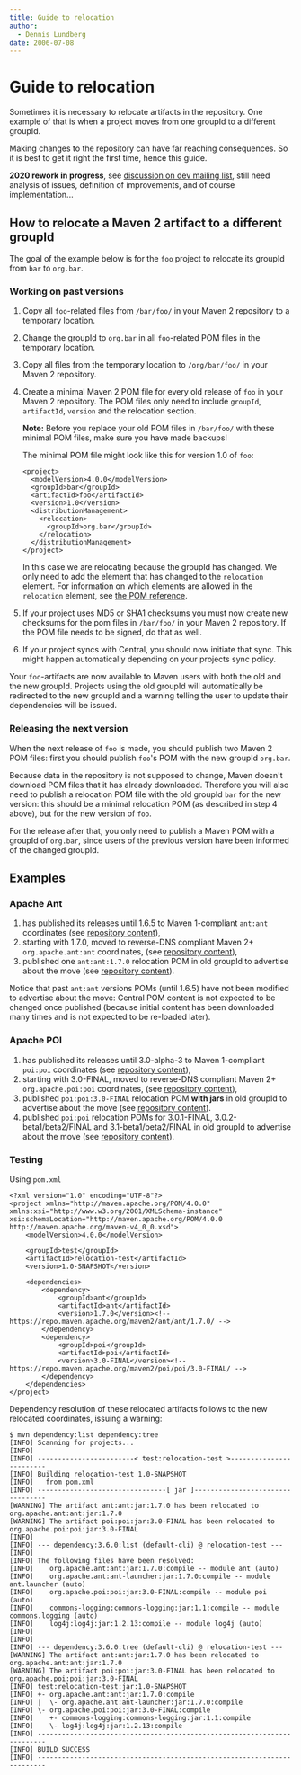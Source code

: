 ```yaml
---
title: Guide to relocation
author: 
  - Dennis Lundberg
date: 2006-07-08
---
```


<!-- Licensed to the Apache Software Foundation (ASF) under one-->
<!-- or more contributor license agreements.  See the NOTICE file-->
<!-- distributed with this work for additional information-->
<!-- regarding copyright ownership.  The ASF licenses this file-->
<!-- to you under the Apache License, Version 2.0 (the-->
<!-- "License"); you may not use this file except in compliance-->
<!-- with the License.  You may obtain a copy of the License at-->
<!---->
<!--   http://www.apache.org/licenses/LICENSE-2.0-->
<!---->
<!-- Unless required by applicable law or agreed to in writing,-->
<!-- software distributed under the License is distributed on an-->
<!-- "AS IS" BASIS, WITHOUT WARRANTIES OR CONDITIONS OF ANY-->
<!-- KIND, either express or implied.  See the License for the-->
<!-- specific language governing permissions and limitations-->
<!-- under the License.-->
<!-- NOTE: For help with the syntax of this file, see:-->
<!-- http://maven.apache.org/doxia/references/apt-format.html-->
# Guide to relocation

Sometimes it is necessary to relocate artifacts in the repository\. One example of that is when a project moves from one groupId to a different groupId\.

Making changes to the repository can have far reaching consequences\. So it is best to get it right the first time, hence this guide\.

**2020 rework in progress**, see [discussion on dev mailing list](https://lists\.apache\.org/thread\.html/r5e940260cfe5234f540c20fdb7bb7dacbb63b911a4b902c75f4f0cd2%40%3Cdev\.maven\.apache\.org%3E), still need analysis of issues, definition of improvements, and of course implementation\.\.\.

## How to relocate a Maven 2 artifact to a different groupId

The goal of the example below is for the `foo` project to relocate its groupId from `bar` to `org.bar`\.

### Working on past versions

1. Copy all `foo`\-related files from `/bar/foo/` in your Maven 2 repository to a temporary location\.
1. Change the groupId to `org.bar` in all `foo`\-related POM files in the temporary location\.
1. Copy all files from the temporary location to `/org/bar/foo/` in your Maven 2 repository\.
1. Create a minimal Maven 2 POM file for every old release of `foo` in your Maven 2 repository\. The POM files only need to include `groupId`, `artifactId`, `version` and the relocation section\.

    **Note:** Before you replace your old POM files in `/bar/foo/` with these minimal POM files, make sure you have made backups\!

    The minimal POM file might look like this for version 1\.0 of `foo`:

    ```
    <project>
      <modelVersion>4.0.0</modelVersion>
      <groupId>bar</groupId>
      <artifactId>foo</artifactId>
      <version>1.0</version>
      <distributionManagement>
        <relocation>
          <groupId>org.bar</groupId>
        </relocation>
      </distributionManagement>
    </project>
    ```

    In this case we are relocating because the groupId has changed\. We only need to add the element that has changed to the `relocation` element\. For information on which elements are allowed in the `relocation` element, see [the POM reference](/ref/current/maven\-model/maven\.html\#class\_relocation)\.

1. If your project uses MD5 or SHA1 checksums you must now create new checksums for the pom files in `/bar/foo/` in your Maven 2 repository\. If the POM file needs to be signed, do that as well\.
1. If your project syncs with Central, you should now initiate that sync\. This might happen automatically depending on your projects sync policy\.

Your `foo`\-artifacts are now available to Maven users with both the old and the new groupId\. Projects using the old groupId will automatically be redirected to the new groupId and a warning telling the user to update their dependencies will be issued\.

### Releasing the next version

When the next release of `foo` is made, you should publish two Maven 2 POM files: first you should publish `foo`&apos;s POM with the new groupId `org.bar`\.

Because data in the repository is not supposed to change, Maven doesn&apos;t download POM files that it has already downloaded\. Therefore you will also need to publish a relocation POM file with the old groupId `bar` for the new version: this should be a minimal relocation POM \(as described in step 4 above\), but for the new version of `foo`\.

For the release after that, you only need to publish a Maven POM with a groupId of `org.bar`, since users of the previous version have been informed of the changed groupId\.

## Examples

### Apache Ant

1. has published its releases until 1\.6\.5 to Maven 1\-compliant `ant:ant` coordinates \(see [repository content](https://repo\.maven\.apache\.org/maven2/ant/ant/)\),
1. starting with 1\.7\.0, moved to reverse\-DNS compliant Maven 2\+ `org.apache.ant:ant` coordinates, \(see [repository content](https://repo\.maven\.apache\.org/maven2/org/apache/ant/ant/)\),
1. published one `ant:ant:1.7.0` relocation POM in old groupId to advertise about the move \(see [repository content](https://repo\.maven\.apache\.org/maven2/ant/ant/1\.7\.0/)\)\.

Notice that past `ant:ant` versions POMs \(until 1\.6\.5\) have not been modified to advertise about the move: Central POM content is not expected to be changed once published \(because initial content has been downloaded many times and is not expected to be re\-loaded later\)\.

### Apache POI

1. has published its releases until 3\.0\-alpha\-3 to Maven 1\-compliant `poi:poi` coordinates \(see [repository content](https://repo\.maven\.apache\.org/maven2/poi/poi/)\),
1. starting with 3\.0\-FINAL, moved to reverse\-DNS compliant Maven 2\+ `org.apache.poi:poi` coordinates, \(see [repository content](https://repo\.maven\.apache\.org/maven2/org/apache/poi/poi/)\),
1. published `poi:poi:3.0-FINAL` relocation POM **with jars** in old groupId to advertise about the move \(see [repository content](https://repo\.maven\.apache\.org/maven2/poi/poi/3\.0\-FINAL/)\)\.
1. published `poi:poi` relocation POMs for 3\.0\.1\-FINAL, 3\.0\.2\-beta1/beta2/FINAL and 3\.1\-beta1/beta2/FINAL in old groupId to advertise about the move \(see [repository content](https://repo\.maven\.apache\.org/maven2/poi/poi/)\)\.
### Testing

Using `pom.xml`

```
<?xml version="1.0" encoding="UTF-8"?>
<project xmlns="http://maven.apache.org/POM/4.0.0" xmlns:xsi="http://www.w3.org/2001/XMLSchema-instance" xsi:schemaLocation="http://maven.apache.org/POM/4.0.0 http://maven.apache.org/maven-v4_0_0.xsd">
    <modelVersion>4.0.0</modelVersion>

    <groupId>test</groupId>
    <artifactId>relocation-test</artifactId>
    <version>1.0-SNAPSHOT</version>

    <dependencies>
        <dependency>
            <groupId>ant</groupId>
            <artifactId>ant</artifactId>
            <version>1.7.0</version><!-- https://repo.maven.apache.org/maven2/ant/ant/1.7.0/ -->
        </dependency>
        <dependency>
            <groupId>poi</groupId>
            <artifactId>poi</artifactId>
            <version>3.0-FINAL</version><!-- https://repo.maven.apache.org/maven2/poi/poi/3.0-FINAL/ -->
        </dependency>
    </dependencies>
</project>
```

Dependency resolution of these relocated artifacts follows to the new relocated coordinates, issuing a warning:

```
$ mvn dependency:list dependency:tree
[INFO] Scanning for projects...
[INFO]
[INFO] ------------------------< test:relocation-test >------------------------
[INFO] Building relocation-test 1.0-SNAPSHOT
[INFO]   from pom.xml
[INFO] --------------------------------[ jar ]---------------------------------
[WARNING] The artifact ant:ant:jar:1.7.0 has been relocated to org.apache.ant:ant:jar:1.7.0
[WARNING] The artifact poi:poi:jar:3.0-FINAL has been relocated to org.apache.poi:poi:jar:3.0-FINAL
[INFO]
[INFO] --- dependency:3.6.0:list (default-cli) @ relocation-test ---
[INFO]
[INFO] The following files have been resolved:
[INFO]    org.apache.ant:ant:jar:1.7.0:compile -- module ant (auto)
[INFO]    org.apache.ant:ant-launcher:jar:1.7.0:compile -- module ant.launcher (auto)
[INFO]    org.apache.poi:poi:jar:3.0-FINAL:compile -- module poi (auto)
[INFO]    commons-logging:commons-logging:jar:1.1:compile -- module commons.logging (auto)
[INFO]    log4j:log4j:jar:1.2.13:compile -- module log4j (auto)
[INFO]
[INFO]
[INFO] --- dependency:3.6.0:tree (default-cli) @ relocation-test ---
[WARNING] The artifact ant:ant:jar:1.7.0 has been relocated to org.apache.ant:ant:jar:1.7.0
[WARNING] The artifact poi:poi:jar:3.0-FINAL has been relocated to org.apache.poi:poi:jar:3.0-FINAL
[INFO] test:relocation-test:jar:1.0-SNAPSHOT
[INFO] +- org.apache.ant:ant:jar:1.7.0:compile
[INFO] |  \- org.apache.ant:ant-launcher:jar:1.7.0:compile
[INFO] \- org.apache.poi:poi:jar:3.0-FINAL:compile
[INFO]    +- commons-logging:commons-logging:jar:1.1:compile
[INFO]    \- log4j:log4j:jar:1.2.13:compile
[INFO] ------------------------------------------------------------------------
[INFO] BUILD SUCCESS
[INFO] ------------------------------------------------------------------------
```

